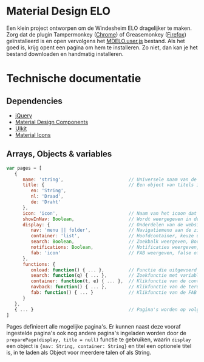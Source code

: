 # Material Design ELO
Een klein project ontworpen om de Windesheim ELO dragelijker te maken. Zorg dat de plugin Tampermonkey ([Chrome](https://chrome.google.com/webstore/detail/tampermonkey/dhdgffkkebhmkfjojejmpbldmpobfkfo)) of Greasemonkey ([Firefox](https://addons.mozilla.org/nl/firefox/addon/greasemonkey/)) geïnstalleerd is en open vervolgens het [MDELO.user.js](https://github.com/Bloemendaal/Windesheim-ELO/raw/master/MDELO.user.js) bestand. Als het goed is, krijg opent een pagina om hem te installeren. Zo niet, dan kan je het bestand downloaden en handmatig installeren.

# Technische documentatie
## Dependencies
- [jQuery](https://github.com/jquery/jquery)
- [Material Design Components](https://github.com/material-components/material-components-web)
- [UIkit](https://github.com/uikit/uikit)
- [Material Icons](https://github.com/google/material-design-icons)

## Arrays, Objects & variables
```js
var pages = [
   {
      name: 'string',                        // Universele naam van de pagina
      title: {                               // Een object van titels in Engels, Nederlands en Duits
         en: 'String',              
         nl: 'Draad',
         de: 'Draht'
      },
      icon: 'icon',                          // Naam van het icoon dat moet worden weergegeven
      showInNav: Boolean,                    // Wordt weergegeven in de navigatiebalk, true bij default
      display: {                             // Onderdelen van de website die moeten worden weergegeven
         nav: 'menu || folder',              // Navigatiemenu aan de zijkant, keuze uit menu of folder
         container: 'list',                  // Hoofdcontainer, keuze uit list, folder, iframe of include
         search: Boolean,                    // Zoekbalk weergeven, Boolean
         notifications: Boolean,             // Notificaties weergeven, Boolean
         fab: 'icon'                         // FAB weergeven, false of icoon
      },
      functions: {
         onload: function() { ... },         // Functie die uitgevoerd wordt wanneer de pagina laadt
         search: function(q) { ... },        // Zoekfunctie met variable q als zoekopdracht
         container: function(t, e) { ... },  // Klikfunctie van de container, wordt alleen bij display container list uitgevoerd met variable t als this en e.
         navback: function() { ... },        // Klikfunctie van de terugknop in de nav.
         fab: function() { ... }             // Klikfunctie van de FAB
      }
   },
   { ... }                                   // Pagina's worden op volgorde ingeladen
]
```
Pages definieert alle mogelijke pagina's. Er kunnen naast deze vooraf ingestelde pagina's ook nog andere pagina's ingeladen worden door de `preparePage(display, title = null)` functie te gebruiken, waarin `display` een object is `{nav: String, container: String}` en titel een optionele titel is, in te laden als Object voor meerdere talen of als String.
